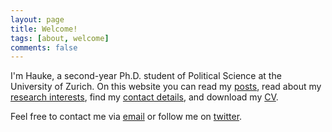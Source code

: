 ```yaml
---
layout: page
title: Welcome!
tags: [about, welcome]
comments: false
---
```

    
I'm Hauke, a second-year Ph.D. student of Political Science at the University of Zurich.
On this website you can read my <a href="{{ site.url }}/posts/">posts</a>, read about my <a href="{{ site.url }}/research/">research interests</a>, find my <a href="{{ site.url }}/">contact details</a>, and download my <a href="{{ site.url }}/cv/">CV</a>.

Feel free to contact me via <a href="mailto:{{ site.email }}" target="_blank" rel="noopener noreferrer">email</a> or follow me on <a href="http://twitter.com/{{ site.twitter }}" target="_blank" rel="noopener noreferrer">twitter</a>.